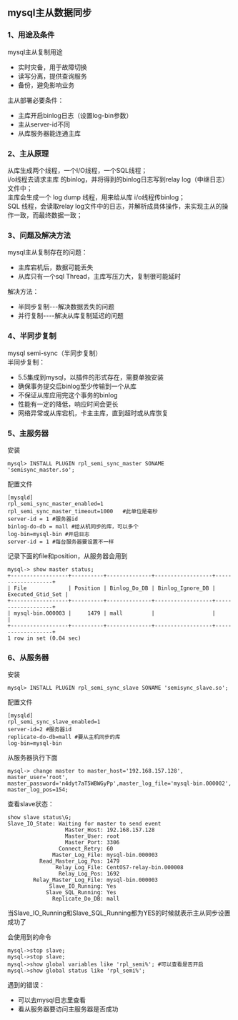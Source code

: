 ## mysql主从数据同步

### 1、用途及条件

mysql主从复制用途
- 实时灾备，用于故障切换
- 读写分离，提供查询服务
- 备份，避免影响业务

主从部署必要条件：
- 主库开启binlog日志（设置log-bin参数）
- 主从server-id不同
- 从库服务器能连通主库

### 2、主从原理

从库生成两个线程，一个I/O线程，一个SQL线程；<br/>
i/o线程去请求主库 的binlog，并将得到的binlog日志写到relay log（中继日志） 文件中；<br/>
主库会生成一个 log dump 线程，用来给从库 i/o线程传binlog；<br/>
SQL 线程，会读取relay log文件中的日志，并解析成具体操作，来实现主从的操作一致，而最终数据一致；

### 3、问题及解决方法

mysql主从复制存在的问题：
- 主库宕机后，数据可能丢失
- 从库只有一个sql Thread，主库写压力大，复制很可能延时
 
解决方法：
- 半同步复制---解决数据丢失的问题
- 并行复制----解决从库复制延迟的问题

### 4、半同步复制

mysql semi-sync（半同步复制）<br/>
半同步复制：<br/>
- 5.5集成到mysql，以插件的形式存在，需要单独安装
- 确保事务提交后binlog至少传输到一个从库
- 不保证从库应用完这个事务的binlog
- 性能有一定的降低，响应时间会更长
- 网络异常或从库宕机，卡主主库，直到超时或从库恢复

### 5、主服务器

安装
```
mysql> INSTALL PLUGIN rpl_semi_sync_master SONAME 'semisync_master.so';
```

配置文件
```
[mysqld]
rpl_semi_sync_master_enabled=1
rpl_semi_sync_master_timeout=1000   #此单位是毫秒
server-id = 1 #服务器id
binlog-do-db = mall #给从机同步的库，可以多个
log-bin=mysql-bin #开启日志
server-id = 1 #每台服务器要设置不一样
```
记录下面的file和position，从服务器会用到
```
mysql-> show master status;
+------------------+----------+--------------+------------------+-------------------+
| File             | Position | Binlog_Do_DB | Binlog_Ignore_DB | Executed_Gtid_Set |
+------------------+----------+--------------+------------------+-------------------+
| mysql-bin.000003 |     1479 | mall         |                  |                   |
+------------------+----------+--------------+------------------+-------------------+
1 row in set (0.04 sec)
```

### 6、从服务器

安装
```
mysql> INSTALL PLUGIN rpl_semi_sync_slave SONAME 'semisync_slave.so';
```
配置文件
```
[mysqld]
rpl_semi_sync_slave_enabled=1
server-id=2 #服务器id
replicate-do-db=mall #要从主机同步的库
log-bin=mysql-bin
```
从服务器执行下面
```
mysql-> change master to master_host='192.168.157.128', master_user='root', master_password='n4dyt7aT5WBWGyPp',master_log_file='mysql-bin.000002', master_log_pos=154;
```

查看slave状态：<br/>
```
show slave status\G;
Slave_IO_State: Waiting for master to send event
                  Master_Host: 192.168.157.128
                  Master_User: root
                  Master_Port: 3306
                Connect_Retry: 60
              Master_Log_File: mysql-bin.000003
          Read_Master_Log_Pos: 1479
               Relay_Log_File: CentOS7-relay-bin.000008
                Relay_Log_Pos: 1692
        Relay_Master_Log_File: mysql-bin.000003
             Slave_IO_Running: Yes
            Slave_SQL_Running: Yes
              Replicate_Do_DB: mall

```
当Slave_IO_Running和Slave_SQL_Running都为YES的时候就表示主从同步设置成功了

会使用到的命令
```
mysql->stop slave;
mysql->stop slave;
mysql->show global variables like 'rpl_semi%'; #可以查看是否开启
mysql->show global status like 'rpl_semi%';
```

遇到的错误：
- 可以去mysql日志里查看
- 看从服务器要访问主服务器是否成功